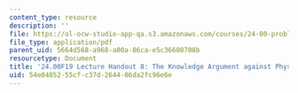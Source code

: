 ```yaml
---
content_type: resource
description: ''
file: https://ol-ocw-studio-app-qa.s3.amazonaws.com/courses/24-00-problems-of-philosophy-fall-2019/54e0405255cfc37d264406da2fc96e6e_MIT24_00F19_lecturehandout8.pdf
file_type: application/pdf
parent_uid: 5664d568-a968-a00a-86ca-e5c36608708b
resourcetype: Document
title: '24.00F19 Lecture Handout 8: The Knowledge Argument against Physicalism'
uid: 54e04052-55cf-c37d-2644-06da2fc96e6e
---
```

